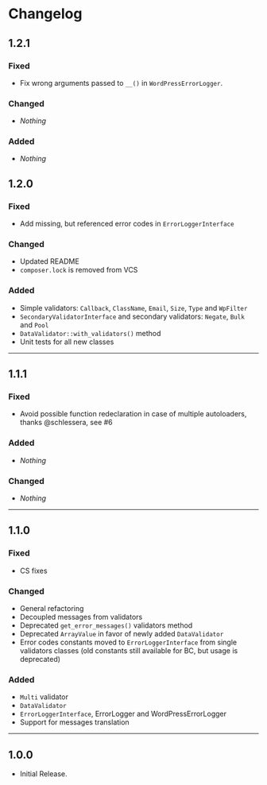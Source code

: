 # Changelog

## 1.2.1

### Fixed

* Fix wrong arguments passed to `__()` in `WordPressErrorLogger`. 

### Changed

* _Nothing_

### Added

* _Nothing_

## 1.2.0

### Fixed

* Add missing, but referenced error codes in `ErrorLoggerInterface` 

### Changed

* Updated README
* `composer.lock` is removed from VCS

### Added

* Simple validators: `Callback`, `ClassName`, `Email`, `Size`, `Type` and `WpFilter`
* `SecondaryValidatorInterface` and secondary validators: `Negate`, `Bulk` and `Pool`
* `DataValidator::with_validators()` method
* Unit tests for all new classes

-----


## 1.1.1

### Fixed

* Avoid possible function redeclaration in case of multiple autoloaders, thanks @schlessera, see #6

### Added

* _Nothing_

### Changed

* _Nothing_

-----


## 1.1.0

### Fixed

* CS fixes

### Changed

* General refactoring
* Decoupled messages from validators
* Deprecated `get_error_messages()` validators method
* Deprecated `ArrayValue` in favor of newly added `DataValidator`
* Error codes constants moved to `ErrorLoggerInterface` from single validators classes (old constants still available for BC, but usage is deprecated)

### Added

* `Multi` validator
* `DataValidator`
* `ErrorLoggerInterface`, ErrorLogger and WordPressErrorLogger
* Support for messages translation

-----

## 1.0.0

* Initial Release.
